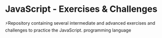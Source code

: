 # JavaScript - Exercises & Challenges
⚡Repository containing several intermediate and advanced exercises and challenges to practice the JavaScript. programming language
